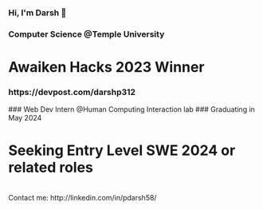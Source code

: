 ### Hi, I'm Darsh 👋
### Computer Science @Temple University
<h1>Awaiken Hacks 2023 Winner</h1> <h3>https://devpost.com/darshp312</h3>
### Web Dev Intern @Human Computing Interaction lab
### Graduating in May 2024

<h1>Seeking Entry Level SWE 2024 or related roles</h1>
<br>
Contact me: http://linkedin.com/in/pdarsh58/









